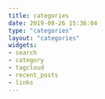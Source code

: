 ```yaml
---
title: categories
date: 2019-08-26 15:36:04
type: "categories"
layout: "categories"
widgets:
- search
- category
- tagcloud
- recent_posts
- links
---
```

